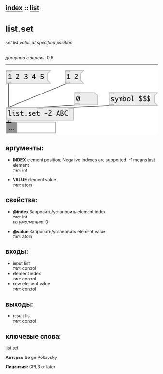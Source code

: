 [index](index.html) :: [list](category_list.html)
---

# list.set

###### set list value at specified position

*доступно с версии:* 0.6

---




[![example](../examples/img/list.set.jpg)](../examples/pd/list.set.pd)



## аргументы:

* **INDEX**
element position. Negative indexes are supported. -1 means last element<br>
_тип:_ int<br>

* **VALUE**
element value<br>
_тип:_ atom<br>





## свойства:

* **@index** 
Запросить/установить element index<br>
_тип:_ int<br>
_по умолчанию:_ 0<br>

* **@value** 
Запросить/установить element value<br>
_тип:_ atom<br>



## входы:

* input list<br>
_тип:_ control
* element index<br>
_тип:_ control
* new element value<br>
_тип:_ control



## выходы:

* result list<br>
_тип:_ control



## ключевые слова:

[list](keywords/list.html)
[set](keywords/set.html)






**Авторы:** Serge Poltavsky




**Лицензия:** GPL3 or later





